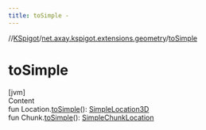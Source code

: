 ```yaml
---
title: toSimple -
---
```

//[KSpigot](../index.md)/[net.axay.kspigot.extensions.geometry](index.md)/[toSimple](to-simple.md)



# toSimple  
[jvm]  
Content  
fun Location.[toSimple](to-simple.md)(): [SimpleLocation3D](-simple-location3-d/index.md)  
fun Chunk.[toSimple](to-simple.md)(): [SimpleChunkLocation](-simple-chunk-location/index.md)  



